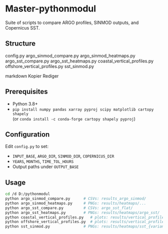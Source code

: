 # Master-pythonmodul

Suite of scripts to compare ARGO profiles, SINMOD outputs, and Copernicus SST.

## Structure
config.py
argo_sinmod_compare.py
argo_sinmod_heatmaps.py
argo_sst_compare.py
argo_sst_heatmaps.py
coastal_vertical_profiles.py
offshore_vertical_profiles.py
sst_sinmod.py

markdown
Kopier
Rediger

## Prerequisites
- Python 3.8+
- `pip install numpy pandas xarray pyproj scipy matplotlib cartopy shapely`  
  (or `conda install -c conda-forge cartopy shapely pyproj`)

## Configuration
Edit `config.py` to set:
- `INPUT_BASE`, `ARGO_DIR`, `SINMOD_DIR`, `COPERNICUS_DIR`
- `YEARS`, `MONTHS`, `TIME_TOL_HOURS`
- Output paths under `OUTPUT_BASE`

## Usage
```bash
cd /d D:/pythonmodul
python argo_sinmod_compare.py      # CSVs: results_argo_sinmod/
python argo_sinmod_heatmaps.py     # PNGs: results/heatmaps/... 
python argo_sst_compare.py         # CSVs: argo_sst_flat/
python argo_sst_heatmaps.py        # PNGs: results/heatmaps/argo_sst/
python coastal_vertical_profiles.py   # plots: results/vertical_profiles/coastal/
python offshore_vertical_profiles.py  # plots: results/vertical_profiles/offshore/
python sst_sinmod.py               # PNGs: results/heatmaps/sst_{variant}/
